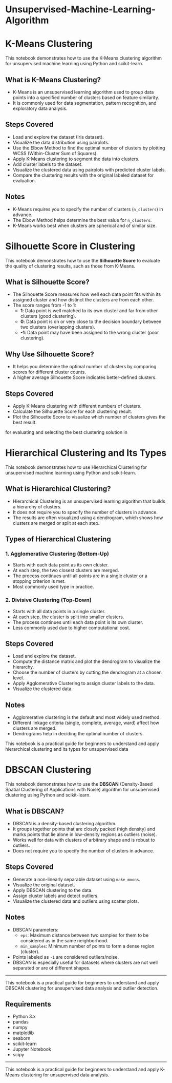 # Unsupervised-Machine-Learning-Algorithm

# K-Means Clustering

This notebook demonstrates how to use the K-Means clustering algorithm for unsupervised machine learning using Python and scikit-learn.

## What is K-Means Clustering?
- K-Means is an unsupervised learning algorithm used to group data points into a specified number of clusters based on feature similarity.
- It is commonly used for data segmentation, pattern recognition, and exploratory data analysis.

## Steps Covered

- Load and explore the dataset (Iris dataset).
- Visualize the data distribution using pairplots.
- Use the Elbow Method to find the optimal number of clusters by plotting WCSS (Within-Cluster Sum of Squares).
- Apply K-Means clustering to segment the data into clusters.
- Add cluster labels to the dataset.
- Visualize the clustered data using pairplots with predicted cluster labels.
- Compare the clustering results with the original labeled dataset for evaluation.

## Notes

- K-Means requires you to specify the number of clusters (`n_clusters`) in advance.
- The Elbow Method helps determine the best value for `n_clusters`.
- K-Means works best when clusters are spherical and of similar size.

# Silhouette Score in Clustering

This notebook demonstrates how to use the **Silhouette Score** to evaluate the quality of clustering results, such as those from K-Means.

## What is Silhouette Score?
- The Silhouette Score measures how well each data point fits within its assigned cluster and how distinct the clusters are from each other.
- The score ranges from -1 to 1:
  - **1**: Data point is well matched to its own cluster and far from other clusters (good clustering).
  - **0**: Data point is on or very close to the decision boundary between two clusters (overlapping clusters).
  - **-1**: Data point may have been assigned to the wrong cluster (poor clustering).

## Why Use Silhouette Score?
- It helps you determine the optimal number of clusters by comparing scores for different cluster counts.
- A higher average Silhouette Score indicates better-defined clusters.

## Steps Covered

- Apply K-Means clustering with different numbers of clusters.
- Calculate the Silhouette Score for each clustering result.
- Plot the Silhouette Score to visualize which number of clusters gives the best result.

 for evaluating and selecting the best clustering solution in


# Hierarchical Clustering and Its Types

This notebook demonstrates how to use Hierarchical Clustering for unsupervised machine learning using Python and scikit-learn.

## What is Hierarchical Clustering?
- Hierarchical Clustering is an unsupervised learning algorithm that builds a hierarchy of clusters.
- It does not require you to specify the number of clusters in advance.
- The results are often visualized using a dendrogram, which shows how clusters are merged or split at each step.

## Types of Hierarchical Clustering

### 1. Agglomerative Clustering (Bottom-Up)
- Starts with each data point as its own cluster.
- At each step, the two closest clusters are merged.
- The process continues until all points are in a single cluster or a stopping criterion is met.
- Most commonly used type in practice.

### 2. Divisive Clustering (Top-Down)
- Starts with all data points in a single cluster.
- At each step, the cluster is split into smaller clusters.
- The process continues until each data point is its own cluster.
- Less commonly used due to higher computational cost.

## Steps Covered

- Load and explore the dataset.
- Compute the distance matrix and plot the dendrogram to visualize the hierarchy.
- Choose the number of clusters by cutting the dendrogram at a chosen level.
- Apply Agglomerative Clustering to assign cluster labels to the data.
- Visualize the clustered data.

## Notes

- Agglomerative clustering is the default and most widely used method.
- Different linkage criteria (single, complete, average, ward) affect how clusters are merged.
- Dendrograms help in deciding the optimal number of clusters.


This notebook is a practical guide for beginners to understand and apply hierarchical clustering and its types for unsupervised data

# DBSCAN Clustering

This notebook demonstrates how to use the **DBSCAN** (Density-Based Spatial Clustering of Applications with Noise) algorithm for unsupervised clustering using Python and scikit-learn.

## What is DBSCAN?
- DBSCAN is a density-based clustering algorithm.
- It groups together points that are closely packed (high density) and marks points that lie alone in low-density regions as outliers (noise).
- Works well for data with clusters of arbitrary shape and is robust to outliers.
- Does not require you to specify the number of clusters in advance.

## Steps Covered

- Generate a non-linearly separable dataset using `make_moons`.
- Visualize the original dataset.
- Apply DBSCAN clustering to the data.
- Assign cluster labels and detect outliers.
- Visualize the clustered data and outliers using scatter plots.

## Notes

- DBSCAN parameters:
  - `eps`: Maximum distance between two samples for them to be considered as in the same neighborhood.
  - `min_samples`: Minimum number of points to form a dense region (cluster).
- Points labeled as `-1` are considered outliers/noise.
- DBSCAN is especially useful for datasets where clusters are not well separated or are of different shapes.

---

This notebook is a practical guide for beginners to understand and apply DBSCAN clustering for unsupervised data analysis and outlier detection.



## Requirements

- Python 3.x
- pandas
- numpy
- matplotlib
- seaborn
- scikit-learn
- Jupyter Notebook
- scipy

---

This notebook is a practical guide for beginners to understand and apply K-Means clustering for unsupervised data analysis.